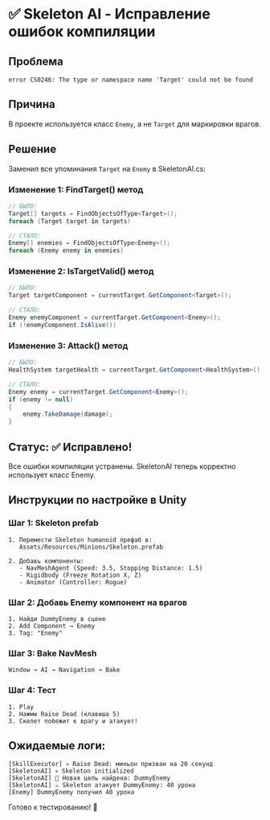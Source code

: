 # ✅ Skeleton AI - Исправление ошибок компиляции

## Проблема
```
error CS0246: The type or namespace name 'Target' could not be found
```

## Причина
В проекте используется класс `Enemy`, а не `Target` для маркировки врагов.

## Решение
Заменил все упоминания `Target` на `Enemy` в SkeletonAI.cs:

### Изменение 1: FindTarget() метод
```csharp
// БЫЛО:
Target[] targets = FindObjectsOfType<Target>();
foreach (Target target in targets)

// СТАЛО:
Enemy[] enemies = FindObjectsOfType<Enemy>();
foreach (Enemy enemy in enemies)
```

### Изменение 2: IsTargetValid() метод  
```csharp
// БЫЛО:
Target targetComponent = currentTarget.GetComponent<Target>();

// СТАЛО:
Enemy enemyComponent = currentTarget.GetComponent<Enemy>();
if (!enemyComponent.IsAlive())
```

### Изменение 3: Attack() метод
```csharp
// БЫЛО:
HealthSystem targetHealth = currentTarget.GetComponent<HealthSystem>();

// СТАЛО:
Enemy enemy = currentTarget.GetComponent<Enemy>();
if (enemy != null)
{
    enemy.TakeDamage(damage);
}
```

## Статус: ✅ Исправлено!

Все ошибки компиляции устранены. SkeletonAI теперь корректно использует класс Enemy.

## Инструкции по настройке в Unity

### Шаг 1: Skeleton prefab
```
1. Перемести Skeleton humanoid префаб в:
   Assets/Resources/Minions/Skeleton.prefab

2. Добавь компоненты:
   - NavMeshAgent (Speed: 3.5, Stopping Distance: 1.5)
   - Rigidbody (Freeze Rotation X, Z)
   - Animator (Controller: Rogue)
```

### Шаг 2: Добавь Enemy компонент на врагов
```
1. Найди DummyEnemy в сцене
2. Add Component → Enemy
3. Tag: "Enemy"
```

### Шаг 3: Bake NavMesh
```
Window → AI → Navigation → Bake
```

### Шаг 4: Тест
```
1. Play
2. Нажми Raise Dead (клавиша 5)
3. Скелет побежит к врагу и атакует!
```

## Ожидаемые логи:
```
[SkillExecutor] 💀 Raise Dead: миньон призван на 20 секунд
[SkeletonAI] 💀 Skeleton initialized
[SkeletonAI] 🎯 Новая цель найдена: DummyEnemy
[SkeletonAI] ⚔️ Skeleton атакует DummyEnemy: 40 урона
[Enemy] DummyEnemy получил 40 урона
```

Готово к тестированию! 🎉
